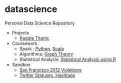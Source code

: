 datascience
===========

Personal Data Science Repository

* Projects
    * [Kaggle Titanic](projects/kaggle/titanic/titanic.ipynb)
* Coursework
    * Spark : [Python](coursework/spark/python/scalable-ml), [Scala](coursework/spark/scala)
    * Algorithms: [Graph Theory](coursework/algorithms/graphtheory)
    * Statistical Analysis: [Statistical Analysis using R](coursework/stats)
* Sandbox
    * [San Francisco 2012 Violations](sandbox/cfa/cfa.ipynb)
    * [Twitter Statuses, Hashtags](sandbox/twitter/twitter.ipynb)
